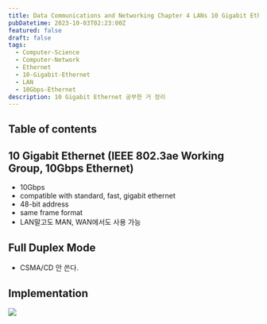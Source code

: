 ```yaml
---
title: Data Communications and Networking Chapter 4 LANs 10 Gigabit Ethernet
pubDatetime: 2023-10-03T02:23:00Z
featured: false
draft: false
tags:
  - Computer-Science
  - Computer-Network
  - Ethernet
  - 10-Gigabit-Ethernet
  - LAN
  - 10Gbps-Ethernet
description: 10 Gigabit Ethernet 공부한 거 정리
---
```


## Table of contents

## 10 Gigabit Ethernet (IEEE 802.3ae Working Group, 10Gbps Ethernet)

- 10Gbps
- compatible with standard, fast, gigabit ethernet
- 48-bit address
- same frame format
- LAN말고도 MAN, WAN에서도 사용 가능

## Full Duplex Mode

- CSMA/CD 안 쓴다.

## Implementation

![](https://res.cloudinary.com/gyunseo-blog/image/upload/v1698669625/data-communications-and-networking-chapter-4-lans-10-gigabit-ethernet-1696267800246.jpeg)
